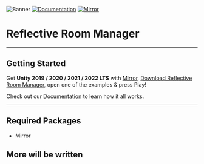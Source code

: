 ![Banner](https://github.com/ibrahimAlbyrk/Reflective-Room-Manager/assets/47694762/7c61e8fa-6162-493b-92eb-43b4bd7b8e88)
[![Documentation](https://img.shields.io/badge/Docs-white)](https://reflective-roommanager.gitbook.io/docs)
[![Mirror](https://img.shields.io/badge/Mirror-white)](https://reflective-roommanager.gitbook.io/docs)
# Reflective Room Manager

---
## Getting Started
Get **Unity 2019 / 2020 / 2021 / 2022 LTS** with [Mirror](https://github.com/MirrorNetworking/Mirror), [Download Reflective Room Manager](), open one of the examples & press Play!

Check out our [Documentation](https://reflective-roommanager.gitbook.io/docs) to learn how it all works.

---
## Required Packages
- Mirror

## More will be written
